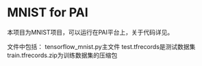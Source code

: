 # MNIST for PAI
本项目为MNIST项目，可以运行在PAI平台上，关于代码详见。

文件中包括：
tensorflow_mnist.py主文件
test.tfrecords是测试数据集
train.tfrecords.zip为训练数据集的压缩包
